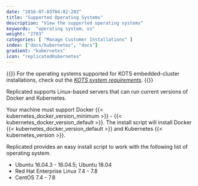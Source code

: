 ```yaml
---
date: "2016-07-03T04:02:20Z"
title: "Supported Operating Systems"
description: "View the supported operating systems"
keywords:  "operating system, os"
weight: "2703"
categories: [ "Manage Customer Installations" ]
index: ["docs/kubernetes", "docs"]
gradient: "kubernetes"
icon: "replicatedKubernetes"
---
```


{{<kotsdocs>}}
For the operating systems supported for KOTS embedded-cluster installations, check out the *[KOTS system requirements](https://kots.io/kotsadm/installing/system-requirements/)*.
{{</kotsdocs>}}

Replicated supports Linux-based servers that can run current versions of Docker and Kubernetes.

Your machine must support Docker {{< kubernetes_docker_version_minimum >}} - {{< kubernetes_docker_version_default >}}. The install script will install Docker {{< kubernetes_docker_version_default >}} and Kubernetes {{< kubernetes_version >}}.

Replicated provides an easy install script to work with the following list of operating system.

- Ubuntu 16.04.3 - 16.04.5; Ubuntu 18.04
- Red Hat Enterprise Linux 7.4 - 7.8
- CentOS 7.4 - 7.8
